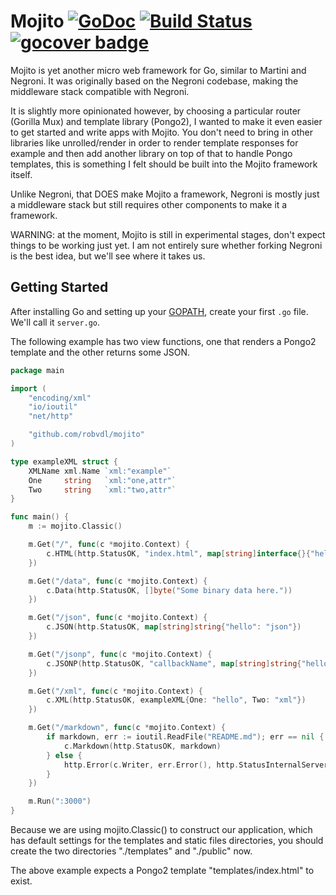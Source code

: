 # Mojito [![GoDoc](https://godoc.org/github.com/robvdl/mojito?status.svg)](http://godoc.org/github.com/robvdl/mojito) [![Build Status](https://travis-ci.org/robvdl/mojito.svg?branch=master)](https://travis-ci.org/robvdl/mojito) [![gocover badge](http://gocover.io/_badge/github.com/robvdl/mojito?t=3)](http://gocover.io/github.com/robvdl/mojito)

Mojito is yet another micro web framework for Go, similar to Martini and
Negroni. It was originally based on the Negroni codebase, making the
middleware stack compatible with Negroni.

It is slightly more opinionated however, by choosing a particular router
(Gorilla Mux) and template library (Pongo2), I wanted to make it even easier
to get started and write apps with Mojito.  You don't need to bring in other
libraries like unrolled/render in order to render template responses for example
and then add another library on top of that to handle Pongo templates, this is
something I felt should be built into the Mojito framework itself.

Unlike Negroni, that DOES make Mojito a framework, Negroni is mostly just
a middleware stack but still requires other components to make it a framework.

WARNING: at the moment, Mojito is still in experimental stages, don't expect
things to be working just yet.  I am not entirely sure whether forking
Negroni is the best idea, but we'll see where it takes us.

## Getting Started

After installing Go and setting up your [GOPATH](http://golang.org/doc/code.html#GOPATH),
create your first `.go` file. We'll call it `server.go`.

The following example has two view functions, one that renders a Pongo2
template and the other returns some JSON.

```go
package main

import (
    "encoding/xml"
    "io/ioutil"
    "net/http"

    "github.com/robvdl/mojito"
)

type exampleXML struct {
    XMLName xml.Name `xml:"example"`
    One     string   `xml:"one,attr"`
    Two     string   `xml:"two,attr"`
}

func main() {
    m := mojito.Classic()

    m.Get("/", func(c *mojito.Context) {
        c.HTML(http.StatusOK, "index.html", map[string]interface{}{"hello": "html"})
    })

    m.Get("/data", func(c *mojito.Context) {
        c.Data(http.StatusOK, []byte("Some binary data here."))
    })

    m.Get("/json", func(c *mojito.Context) {
        c.JSON(http.StatusOK, map[string]string{"hello": "json"})
    })

    m.Get("/jsonp", func(c *mojito.Context) {
        c.JSONP(http.StatusOK, "callbackName", map[string]string{"hello": "jsonp"})
    })

    m.Get("/xml", func(c *mojito.Context) {
        c.XML(http.StatusOK, exampleXML{One: "hello", Two: "xml"})
    })

    m.Get("/markdown", func(c *mojito.Context) {
        if markdown, err := ioutil.ReadFile("README.md"); err == nil {
            c.Markdown(http.StatusOK, markdown)
        } else {
            http.Error(c.Writer, err.Error(), http.StatusInternalServerError)
        }
    })

    m.Run(":3000")
}
```

Because we are using mojito.Classic() to construct our application, which has
default settings for the templates and static files directories, you should
create the two directories "./templates" and "./public" now.

The above example expects a Pongo2 template "templates/index.html" to exist.
